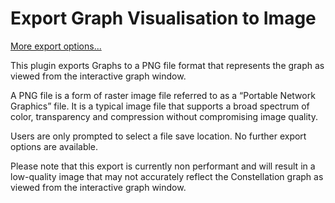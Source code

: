 # Export Graph Visualisation to Image
[More export options...](../ext/docs/CoreImportExportPlugins/src/au/gov/asd/tac/constellation/plugins/importexport/export-from-constellation.md)

This plugin exports Graphs to a PNG file format that represents the graph as viewed from the interactive graph window. 

A PNG file is a form of raster image file referred to as a “Portable Network Graphics” file. It is a typical image file that supports a broad spectrum of color, transparency and compression without compromising image quality. 

Users are only prompted to select a file save location. No further export options are available.

Please note that this export is currently non performant and will result in a low-quality image that may not accurately reflect the Constellation graph as viewed from the interactive graph window. 